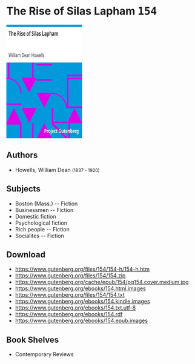 # The Rise of Silas Lapham <kbd>154</kbd>

![](./cover.medium.jpg "")

## Authors


 - Howells, William Dean <small>(1837 - 1920)</small>

## Subjects


 - Boston (Mass.) -- Fiction
 - Businessmen -- Fiction
 - Domestic fiction
 - Psychological fiction
 - Rich people -- Fiction
 - Socialites -- Fiction

## Download


 - https://www.gutenberg.org/files/154/154-h/154-h.htm
 - https://www.gutenberg.org/files/154/154.zip
 - https://www.gutenberg.org/cache/epub/154/pg154.cover.medium.jpg
 - https://www.gutenberg.org/ebooks/154.html.images
 - https://www.gutenberg.org/files/154/154.txt
 - https://www.gutenberg.org/ebooks/154.kindle.images
 - https://www.gutenberg.org/ebooks/154.txt.utf-8
 - https://www.gutenberg.org/ebooks/154.rdf
 - https://www.gutenberg.org/ebooks/154.epub.images

## Book Shelves


 - Contemporary Reviews
